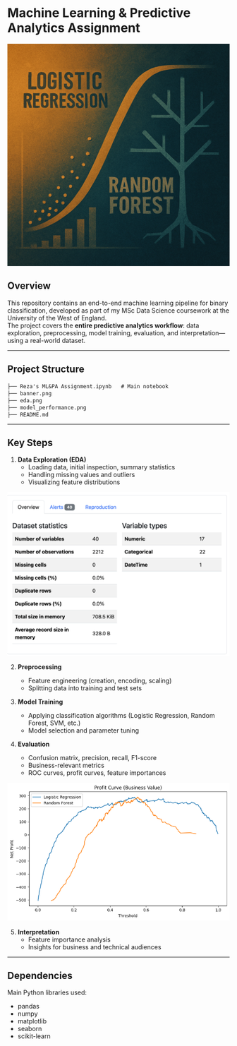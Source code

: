# Machine Learning & Predictive Analytics Assignment

![Banner](banner.png)

## Overview

This repository contains an end-to-end machine learning pipeline for binary classification, developed as part of my MSc Data Science coursework at the University of the West of England.  
The project covers the **entire predictive analytics workflow**: data exploration, preprocessing, model training, evaluation, and interpretation—using a real-world dataset.

---

## Project Structure

```text
├── Reza's ML&PA Assignment.ipynb   # Main notebook
├── banner.png
├── eda.png
├── model_performance.png
├── README.md
```
---

## Key Steps

1. **Data Exploration (EDA)**
    - Loading data, initial inspection, summary statistics
    - Handling missing values and outliers
    - Visualizing feature distributions

![EDA Visual](eda.png)

2. **Preprocessing**
    - Feature engineering (creation, encoding, scaling)
    - Splitting data into training and test sets

3. **Model Training**
    - Applying classification algorithms (Logistic Regression, Random Forest, SVM, etc.)
    - Model selection and parameter tuning

4. **Evaluation**
    - Confusion matrix, precision, recall, F1-score
    - Business-relevant metrics
    - ROC curves, profit curves, feature importances

 ![Model Performance](model_performance.png)

5. **Interpretation**
    - Feature importance analysis
    - Insights for business and technical audiences
---

## Dependencies

Main Python libraries used:
- pandas
- numpy
- matplotlib
- seaborn
- scikit-learn
